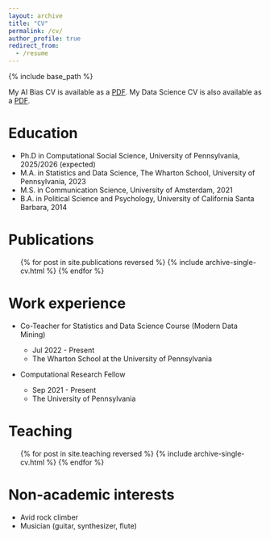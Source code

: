 ```yaml
---
layout: archive
title: "CV"
permalink: /cv/
author_profile: true
redirect_from:
  - /resume
---
```


{% include base_path %}

My AI Bias CV is available as a [PDF](/files/fasching-ai-resume.pdf).
My Data Science CV is also available as a [PDF](/files/fasching-ds-resume.pdf).

Education
======
* Ph.D in Computational Social Science, University of Pennsylvania, 2025/2026 (expected)
* M.A. in Statistics and Data Science, The Wharton School, University of Pennsylvania, 2023
* M.S. in Communication Science, University of Amsterdam, 2021
* B.A. in Political Science and Psychology, University of California Santa Barbara, 2014

Publications
======
  <ul>{% for post in site.publications reversed %}
    {% include archive-single-cv.html %}
  {% endfor %}</ul>

Work experience
======
* Co-Teacher for Statistics and Data Science Course (Modern Data Mining)
  * Jul 2022 - Present
  * The Wharton School at the University of Pennsylvania

* Computational Research Fellow
  * Sep 2021 - Present
  * The University of Pennsylvania
  
Teaching
======
  <ul>{% for post in site.teaching reversed %}
    {% include archive-single-cv.html %}
  {% endfor %}</ul>
  
Non-academic interests
======
* Avid rock climber
* Musician (guitar, synthesizer, flute)

